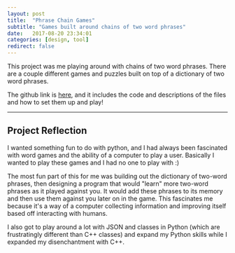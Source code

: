 ```yaml
---
layout: post
title:  "Phrase Chain Games"
subtitle: "Games built around chains of two word phrases"
date:   2017-08-20 23:34:01
categories: [design, tool]
redirect: false
---
```


This project was me playing around with chains of two word phrases. There are a couple different games and puzzles built on top of a dictionary of two word phrases. 

The github link is [here][github-link], and it includes the code and descriptions of the files and how to set them up and play!

---

## Project Reflection

I wanted something fun to do with python, and I had always been fascinated with word games and the ability of a computer to play a user. Basically I wanted to play these games and I had no one to play with :) 

The most fun part of this for me was building out the dictionary of two-word phrases, then designing a program that would "learn" more two-word phrases as it played against you. It would add these phrases to its memory and then use them against you later on in the game. This fascinates me because it's a way of a computer collecting information and improving itself based off interacting with humans.

I also got to play around a lot with JSON and classes in Python (which are frustratingly different than C++ classes) and expand my Python skills while I expanded my disenchantment with C++.


[github-link]:   https://github.com/sam-slate/phrase-chain
